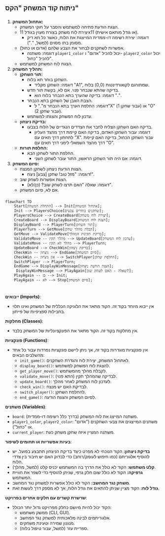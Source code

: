 ## ניתוח קוד המשחק "הקס"

### <algorithm>
1. **אתחול המשחק:**
    -   הצגת הודעת פתיחה למשתמש והסבר על חוקי המשחק.
    -   יצירת לוח משחק בצורת מעוין בגודל 11x11 (או גודל מותאם אישית).
        -   דוגמה: יצירת רשימה דו-ממדית המייצגת את הלוח, כאשר כל תא ריק מסומן בתו מסוים (למשל, ".").
    -   אפשרות לשחקנים לבחור את הצבע שלהם (אדום או כחול).
        -   דוגמה: משתנה `player1_color` יכול להכיל "אדום" ו- `player2_color` יכול להכיל "כחול".
    -   הצגת לוח המשחק למשתמש.
2.  **תהליך המשחק:**
    -   **תור השחקן:**
        -   השחקן בוחר תא בלוח.
            -   דוגמה: השחקן מקליד "A1", שמתורגם לקואורדינטות (0,0) בלוח.
        -   בדיקה שהתא שנבחר פנוי. אם לא, בקשת תור חדש.
            -   דוגמה: בדיקה שהערך בתא הנבחר בלוח הוא ".".
        -   הצבת האבן של השחקן בתא הנבחר.
            -   דוגמה: החלפת הערך בתא הנבחר מ"." ל"X" (עבור שחקן 1) או "O" (עבור שחקן 2).
        -   עדכון לוח המשחק והצגתו למשתמש.
    -   **בדיקת ניצחון:**
        -   בדיקה האם השחקן הצליח לחבר את הצדדים הנגדיים של הלוח בצבעו.
            -   דוגמה: עבור השחקן האדום, בדיקה האם קיימת דרך מהצד העליון לתחתון דרך תאים עם "X". עבור השחקן הכחול, בדיקה האם קיימת דרך מהצד השמאלי לימני דרך תאים עם "O".
    -   **החלפת תורות:**
        -   החלפת התור לשחקן הבא.
            -   דוגמה: אם היה תור השחקן הראשון, התור עובר לשחקן השני.
3. **סיום המשחק:**
    -   הצגת הודעת ניצחון לשחקן המנצח.
        -   דוגמה: "מזל טוב! שחקן [צבע] ניצח!".
    -   הצגת אפשרות לשחק שוב.
        -   דוגמה: שאלה "האם תרצו לשחק שוב? (כן/לא)".
    -   אם לא, סיום המשחק.

### <mermaid>
```mermaid
flowchart TD
    Start[התחלת המשחק] --> Init[אתחול המשחק];
    Init --> PlayersChoice[שחקנים בוחרים צבעים];
    PlayersChoice --> CreateBoard[יצירת לוח משחק];
    CreateBoard --> DisplayBoard[הצגת לוח המשחק];
    DisplayBoard --> PlayerTurn[תור השחקן];
    PlayerTurn --> GetMove[קבלת מהלך שחקן];
    GetMove --> ValidateMove[בדיקת תקינות המהלך];
    ValidateMove -- מהלך תקין --> UpdateBoard[עדכון לוח המשחק];
    ValidateMove -- מהלך לא תקין --> PlayerTurn;
    UpdateBoard --> CheckWin[בדיקת ניצחון];
    CheckWin -- ניצחון --> EndGame[סיום המשחק];
    CheckWin -- אין ניצחון --> SwitchPlayer[החלפת שחקן];
    SwitchPlayer --> PlayerTurn;
    EndGame --> DisplayWinMessage[הצגת הודעת ניצחון];
     DisplayWinMessage --> PlayAgain[שאלה - האם לשחק שוב?];
    PlayAgain -- כן --> Init;
    PlayAgain -- לא --> Stop[סיום המשחק];
    
```

### <explanation>
**ייבואים (Imports)**:
-   אין ייבוא מיוחד בקוד זה. הקוד מתאר את הלוגיקה הכללית של המשחק ואינו תלוי בחבילות ספציפיות של פייתון.

**מחלקות (Classes)**:
-   אין מחלקות בקוד זה. הקוד מתאר את הפונקציונליות של המשחק בלבד.

**פונקציות (Functions)**:
-   אין פונקציות מוגדרות בקוד זה, אך ניתן ליישם פונקציות נפרדות עבור כל אחד מהשלבים הבאים:
    -   `init_game()`: לאתחול המשחק, יצירת לוח והגדרת השחקנים.
    -   `display_board()`: להצגת לוח המשחק למשתמש.
    -   `get_player_move()`: לקבלת מהלך מהמשתמש.
    -   `validate_move()`: לבדיקה שהמהלך תקין (התא פנוי).
    -   `update_board()`: לעדכון לוח המשחק לאחר מהלך.
    -   `check_win()`: לבדיקת האם יש מנצח.
    -   `switch_player()`: להחלפת השחקן.
    -   `end_game()`: לסיום המשחק והצגת הודעה.

**משתנים (Variables)**:
-   `board`: משתנה המייצג את לוח המשחק (בדרך כלל רשימה דו-ממדית).
-   `player1_color`, `player2_color`: משתנים המייצגים את צבעי השחקנים ("אדום" או "כחול").
-   `current_player`: משתנה המציין איזה שחקן משחק כעת.

**בעיות אפשריות או תחומים לשיפור**:
-   **בדיקת ניצחון:** הקוד הנוכחי לא מפרט כיצד בדיקת הניצחון תתבצע בפועל. יש להוסיף אלגוריתם (כמו חיפוש לעומק/רוחב) כדי לבדוק האם יש חיבור בין צדדי הלוח.
-   **קלט משתמש:** הקוד לא כולל את הדרך בה המשתמש יכניס קלט (למשל, מהלך).
-   **גרפיקה:** הקוד לא כולל שום חלק גרפי, שניתן להוסיף כדי לשפר את חוויית המשתמש.
-   **משחק נגד המחשב:** הקוד לא כולל אפשרות למשחק נגד המחשב.
-   **גודל לוח:** הקוד מציין שניתן להתאים את גודל הלוח, אך לא מספק דרך לעשות זאת.

**שרשרת קשרים עם חלקים אחרים בפרויקט**:
-   הקוד יכול להיות מיושם כחלק מפרויקט גדול יותר הכולל:
    -   ממשק משתמש (CLI, GUI).
    -   אלגוריתמים לבינה מלאכותית למשחק נגד המחשב.
    -   מנגנון שמירה וטעינת משחקים.
    -   ספריית עזר (למשל, עבור טיפול בלוח).